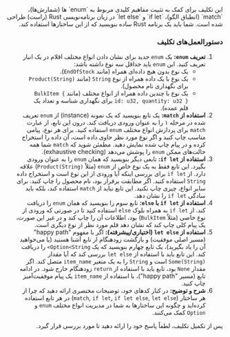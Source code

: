 <html dir="rtl">
<!-- </html> -->
این تکلیف برای کمک به تثبیت مفاهیم کلیدی مربوط به `enum` ها (شمارش‌ها)، `match` (انطباق الگو)، `if let` و `let else` در زبان برنامه‌نویسی Rust (راست) طراحی شده است. شما باید یک برنامه Rust ساده بنویسید که از این ساختارها استفاده کند.

### دستورالعمل‌های تکلیف

1. **تعریف `enum`:** یک `enum` جدید برای نشان دادن انواع مختلف اقلام در یک انبار تعریف کنید. این `enum` باید حداقل سه نوع داشته باشد:
   * یک نوع بدون هیچ داده‌ای همراه (مانند `EndOfStock`).
   * یک نوع با یک داده همراه از نوع `String` (مانند `Product(String)` برای نگهداری نام محصول).
   * یک نوع با چندین داده همراه از انواع مختلف (مانند `BulkItem { id: u32, quantity: u32 }` برای نگهداری شناسه و تعداد یک قلم عمده).
2. **استفاده از `match`:** یک تابع بنویسید که یک نمونه (instance) از `enum` تعریف شده در مرحله ۱ را به عنوان ورودی دریافت کند. درون این تابع، از عبارت `match` برای پردازش انواع مختلف `enum` استفاده کنید. برای هر نوع، پیامی مناسب چاپ کنید و اگر نوع مورد نظر حاوی داده است، آن داده را استخراج کرده و در پیام چاپ شده نمایش دهید. مطمئن شوید که `match` شما همه حالت‌های ممکن `enum` را پوشش می‌دهد (exhaustive checking).
3. **استفاده از `if let`:** تابعی دیگر بنویسید که همان `enum` را به عنوان ورودی بگیرد. این تابع فقط به یک نوع خاص از `enum` (مثلاً `Product(String)`) علاقه دارد. از `if let` برای بررسی اینکه آیا ورودی از این نوع است و استخراج داده `String` استفاده کنید. اگر مطابقت برقرار بود، نام محصول را چاپ کنید. برای سایر انواع، چیزی چاپ نکنید. این تابع نباید از `match` استفاده کند، بلکه باید سادگی `if let` را نشان دهد.
4. **استفاده از `if let` با `else`:** تابع سوم را بنویسید که همان `enum` را دریافت کند. از `if let` به همراه بلوک `else` استفاده کنید تا در صورتی که ورودی از نوع خاصی (مثلاً `BulkItem`) بود، اطلاعات آن را چاپ کند و در غیر این صورت، یک پیام کلی چاپ کند که نشان دهد قلم مورد نظر از نوع دیگری است.
5. **استفاده از `let else` (اختیاری/پیشرفته):** اگر با مفهوم "happy path" (مسیر اصلی موفقیت) و بازگشت زودهنگام از تابع آشنا هستید (یا می‌خواهید آن را یاد بگیرید)، یک تابع چهارم بنویسید که یک `Option<String>` را دریافت کند. این تابع باید با استفاده از `let else` بررسی کند که آیا مقدار `Some(String)` است و `String` را به یک متغیر `item_name` متصل کند. اگر مقدار `None` بود، تابع باید با استفاده از `return` زودهنگام خارج شود. در ادامه تابع (مسیر "happy path")، با استفاده از `item_name` یک پیام موفقیت‌آمیز چاپ کنید.
6. **شرح و توضیح:** در کنار کدهای خود، توضیحات مختصری ارائه دهید که چرا از هر ساختار (`match`, `if let`, `if let else`, `let else`) در هر تابع استفاده کرده‌اید و چگونه این ساختارها به شما در مدیریت انواع مختلف `enum` و `Option` کمک می‌کنند.

پس از تکمیل تکلیف، لطفاً پاسخ خود را ارائه دهید تا مورد بررسی قرار گیرد.


</html>